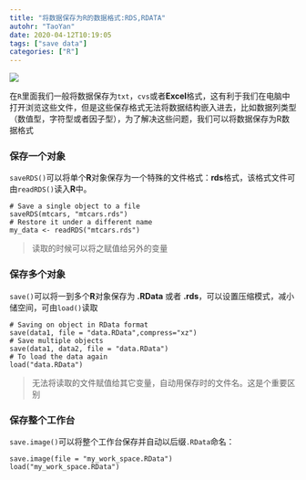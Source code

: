 ```yaml
---
title: "将数据保存为R的数据格式:RDS,RDATA"
autohr: "TaoYan"
date: 2020-04-12T10:19:05
tags: ["save data"]
categories: ["R"]
---
```


![](https://cdn.jsdelivr.net/gh/YTLogos/pic_link@master/img/Reading-Exporting-Data-in-R.jpg)

在`R`里面我们一般将数据保存为`txt`，`cvs`或者**Excel**格式，这有利于我们在电脑中打开浏览这些文件，但是这些保存格式无法将数据结构嵌入进去，比如数据列类型（数值型，字符型或者因子型），为了解决这些问题，我们可以将数据保存为R数据格式

<!--more-->

### 保存一个对象

`saveRDS()`可以将单个**R**对象保存为一个特殊的文件格式：**rds**格式，该格式文件可由`readRDS()`读入**R**中。

```
# Save a single object to a file
saveRDS(mtcars, "mtcars.rds")
# Restore it under a different name
my_data <- readRDS("mtcars.rds")
```
>读取的时候可以将之赋值给另外的变量

### 保存多个对象


`save()`可以将一到多个**R**对象保存为 **.RData** 或者 **.rds**，可以设置压缩模式，减小储空间，可由`load()`读取

```
# Saving on object in RData format
save(data1, file = "data.RData",compress="xz")
# Save multiple objects
save(data1, data2, file = "data.RData")
# To load the data again
load("data.RData")
```

> 无法将读取的文件赋值给其它变量，自动用保存时的文件名。这是个重要区别

### 保存整个工作台

`save.image()`可以将整个工作台保存并自动以后缀`.RData`命名：

```
save.image(file = "my_work_space.RData")
load("my_work_space.RData")
```
